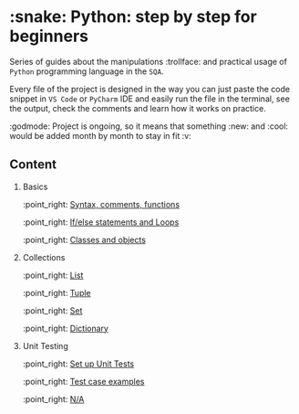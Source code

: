 <!DOCTYPE html>
<html>
  <body>

<h1>:snake: Python: step by step for beginners</h1>
<p>Series of guides about the manipulations :trollface: and practical usage of <code>Python</code> programming language in the <code>SQA</code>.</p>
    <p>Every file of the project is designed in the way you can just paste the code snippet in <code>VS Code</code> or <code>PyCharm</code> IDE and easily run the file in the terminal, see the output, check the comments and learn how it works on practice.</p>
    <p>:godmode: Project is ongoing, so it means that something :new: and :cool: would be added month by month to stay in fit :v:</p>
    
<h2>Content</h2>

<div>
    <ol>
      <li>Basics</li>
      <p>:point_right: <a href="https://github.com/SviatoslavBordovski/Python_step_by_step/blob/master/Basics/variables_syntax_functions_comments.py">Syntax, comments, functions</a></p>
    <p>:point_right: <a href="https://github.com/SviatoslavBordovski/Python_step_by_step/blob/master/Basics/if-else_loops.py">If/else statements and Loops</a></p>
    <p>:point_right: <a href="https://github.com/SviatoslavBordovski/Python_step_by_step/blob/master/Basics/classes_and_objects.py">Classes and objects</a></p>
    <li>Collections</li>
        <p>:point_right: <a href="https://github.com/SviatoslavBordovski/Python_step_by_step/blob/master/Collections/list.py">List</a></p>
        <p>:point_right: <a href="https://github.com/SviatoslavBordovski/Python_step_by_step/blob/master/Collections/tuple.py">Tuple</a></p>
        <p>:point_right: <a href="https://github.com/SviatoslavBordovski/Python_step_by_step/blob/master/Collections/set.py">Set</a></p>
        <p>:point_right: <a href="https://github.com/SviatoslavBordovski/Python_step_by_step/blob/master/Collections/collections_dictionary.py">Dictionary</a></p>
      
 <li>Unit Testing</li>
        <p>:point_right: <a href="https://github.com/SviatoslavBordovski/Python_step_by_step/blob/master/Unit%20tests/unittest_file.py">Set up Unit Tests</a></p>
        <p>:point_right: <a href="https://github.com/SviatoslavBordovski/Python_step_by_step/blob/master/Unit%20tests/test_cases.py">Test case examples</a></p>
        <p>:point_right: <a href="#">N/A</a></p>
    </ol>
</div>
  </body>
</html>
